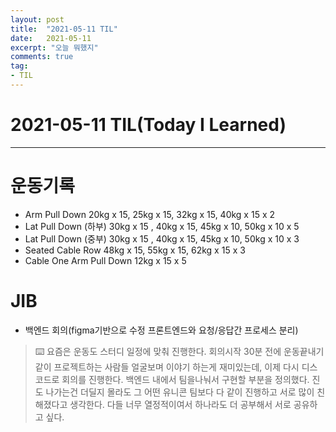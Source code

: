 ```yaml
---
layout: post 
title:  "2021-05-11 TIL"
date:   2021-05-11
excerpt: "오늘 뭐했지"
comments: true 
tag:
- TIL
---
```


# 2021-05-11 TIL(Today I Learned)
 
---

# 운동기록 
- Arm Pull Down 20kg x 15, 25kg x 15, 32kg x 15, 40kg x 15 x 2
- Lat Pull Down (하부) 30kg x 15 , 40kg x 15, 45kg x 10, 50kg x 10 x 5
- Lat Pull Down (중부) 30kg x 15 , 40kg x 15, 45kg x 10, 50kg x 10 x 3
- Seated Cable Row 48kg x 15, 55kg x 15, 62kg x 15 x 3
- Cable One Arm Pull Down 12kg x 15 x 5

# JIB
- 백엔드 회의(figma기반으로 수정 프론트엔드와 요청/응답간 프로세스 분리)
    
> ⌨️  요즘은 운동도 스터디 일정에 맞춰 진행한다. 회의시작 30분 전에 운동끝내기 같이 프로젝트하는 사람들 얼굴보며 이야기 하는게 재미있는데, 이제 다시 디스코드로 회의를 진행한다.
백엔드 내에서 팀을나눠서 구현할 부분을 정의했다. 진도 나가는건 더딜지 몰라도 그 어떤 유니콘 팀보다 다 같이 진행하고 서로 많이 친해졌다고 생각한다.
다들 너무 열정적이여서 하나라도 더 공부해서 서로 공유하고 싶다.


